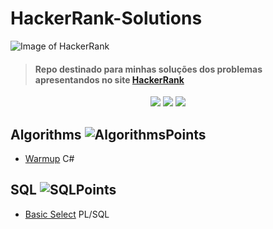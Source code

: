 # HackerRank-Solutions

![Image of HackerRank](https://blog.hackerrank.com/wp-content/uploads/2017/04/logo_HRwordmark2700x670_2-1.png)

> #### Repo destinado para minhas soluções dos problemas apresentandos no site [HackerRank](https://www.hackerrank.com)  

<p align="center">
	<img src="https://img.shields.io/badge/Problems%20Solved-20-brightgreen.svg">
	<img src="https://img.shields.io/badge/Language-CSharp/PHP/SQL-orange.svg">
	<img src="https://img.shields.io/badge/Latest%20Update-02/03/2018-blue.svg">
</p>

## Algorithms ![AlgorithmsPoints]
- [Warmup](Algorithms/Warmup/) C#

## SQL ![SQLPoints]
- [Basic Select](SQL/Basic-Select/) PL/SQL

[AlgorithmsPoints]:https://img.shields.io/badge/Points-96-brightgreen.svg
[SQLPoints]:https://img.shields.io/badge/Points-125-yellow.svg
